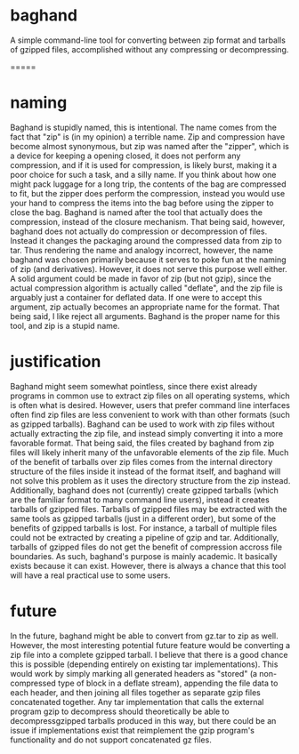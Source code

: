 # baghand
A simple command-line tool for converting between zip format and 
tarballs of gzipped files, accomplished without any compressing or 
decompressing.

=====

# naming
Baghand is stupidly named, this is intentional. The name comes from the 
fact that "zip" is (in my opinion) a terrible name. Zip and compression 
have become almost synonymous, but zip was named after the "zipper", 
which is a device for keeping a opening closed, it does not perform any 
compression, and if it is used for compression, is likely burst, making 
it a poor choice for such a task, and a silly name. If you think about 
how one might pack luggage for a long trip, the contents of the bag are 
compressed to fit, but the zipper does perform the compression, instead 
you would use your hand to compress the items into the bag before using 
the zipper to close the bag.
Baghand is named after the tool that actually does the compression, 
instead of the closure mechanism.
That being said, however, baghand does not actually do compression or 
decompression of files. Instead it changes the packaging around the 
compressed data from zip to tar. Thus rendering the name and analogy 
incorrect, however, the name baghand was chosen primarily because it 
serves to poke fun at the naming of zip (and derivatives).
However, it does not serve this purpose well either. A solid argument 
could be made in favor of zip (but not gzip), since the actual 
compression algorithm is actually called "deflate", and the zip file is 
arguably just a container for deflated data. If one were to accept this 
argument, zip actually becomes an appropriate name for the format.
That being said, I like reject all arguments. Baghand is the proper 
name for this tool, and zip is a stupid name.

# justification
Baghand might seem somewhat pointless, since there exist already 
programs in common use to extract zip files on all operating systems, 
which is often what is desired. However, users that prefer command line 
interfaces often find zip files are less convenient to work with than 
other formats (such as gzipped tarballs). Baghand can be used to work 
with zip files without actually extracting the zip file, and instead 
simply converting it into a more favorable format.
That being said, the files created by baghand from zip files will 
likely inherit many of the unfavorable elements of the zip file. Much 
of the benefit of tarballs over zip files comes from the internal 
directory structure of the files inside it instead of the format 
itself, and baghand will not solve this problem as it uses the 
directory structure from the zip instead. Additionally, baghand does 
not (currently) create gzipped tarballs (which are the familiar format 
to many command line users), instead it creates tarballs of gzipped 
files. Tarballs of gzipped files may be extracted with the same tools 
as gzipped tarballs (just in a different order), but some of the 
benefits of gzipped tarballs is lost. For instance, a tarball of 
multiple files could not be extracted by creating a pipeline of gzip 
and tar. Additionally, tarballs of gzipped files do not get the benefit 
of compression accross file boundaries.
As such, baghand's purpose is mainly academic. It basically exists 
because it can exist. However, there is always a chance that this tool 
will have a real practical use to some users.

# future
In the future, baghand might be able to convert from gz.tar to zip as 
well. However, the most interesting potential future feature would be 
converting a zip file into a complete gzipped tarball. I believe that 
there is a good chance this is possible (depending entirely on existing 
tar implementations). This would work by simply marking all generated 
headers as "stored" (a non-compressed type of block in a deflate 
stream), appending the file data to each header, and then joining all 
files together as separate gzip files concatenated together. Any tar 
implementation that calls the external program gzip to decompress 
should theoretically be able to decompressgzipped tarballs produced in 
this way, but there could be an issue if implementations exist that 
reimplement the gzip program's functionality and do not support 
concatenated gz files.
